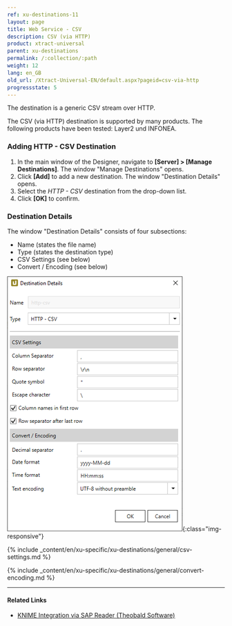 ```yaml
---
ref: xu-destinations-11
layout: page
title: Web Service - CSV
description: CSV (via HTTP)
product: xtract-universal
parent: xu-destinations
permalink: /:collection/:path
weight: 12
lang: en_GB
old_url: /Xtract-Universal-EN/default.aspx?pageid=csv-via-http
progressstate: 5
---
```


The destination is a generic CSV stream over HTTP. 

The CSV (via HTTP) destination is supported by many products. The following products have been tested: Layer2 und INFONEA. 

### Adding HTTP - CSV Destination

1. In the main window of the Designer, navigate to **[Server] > [Manage Destinations]**. The window "Manage Destinations" opens.
2. Click **[Add]** to add a new destination. The window "Destination Details" opens.
3. Select the *HTTP - CSV* destination from the drop-down list.
4. Click **[OK]** to confirm.

### Destination Details
The window "Destination Details" consists of four subsections:
- Name (states the file name)
- Type (states the destination type)
- CSV Settings (see below)
- Convert / Encoding (see below)

![CSV-Destination-Details](/img/content/xu/CSV-Destination-Details.png){:class="img-responsive"}

{% include _content/en/xu-specific/xu-destinations/general/csv-settings.md %}														 

{% include _content/en/xu-specific/xu-destinations/general/convert-encoding.md %}	

****
#### Related Links
- [KNIME Integration via SAP Reader (Theobald Software)](https://kb.theobald-software.com/xtract-universal/knime-integration-via-sap-reader)
